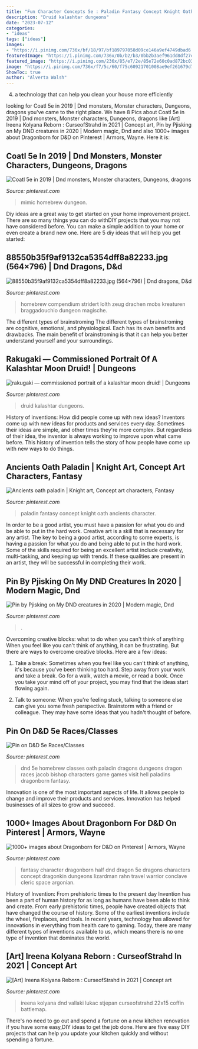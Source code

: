 ```yaml
---
title: "Fun Character Concepts 5e : Paladin Fantasy Concept Knight Oath Ancients Character"
description: "Druid kalashtar dungeons"
date: "2023-07-12"
categories:
- "ideas"
tags: ["ideas"]
images:
- "https://i.pinimg.com/736x/bf/18/97/bf189797058d09ce146a9ef4749dbad6.jpg"
featuredImage: "https://i.pinimg.com/736x/0b/b2/b3/0bb2b3aef961dd8df27c03a76506d9ef--dnd-classes-tabletop-games.jpg"
featured_image: "https://i.pinimg.com/236x/85/e7/2e/85e72e60c0ad872bc03af8e23614d41f.jpg"
image: "https://i.pinimg.com/736x/f7/5c/60/f75c60921701008ae9ef261679d7bdc6.jpg"
ShowToc: true
author: "Alverta Walsh"
---
```



4. a technology that can help you clean your house more efficiently

	

		
looking for Coatl 5e in 2019 | Dnd monsters, Monster characters, Dungeons, dragons you've came to the right place. We have 8 Pics about Coatl 5e in 2019 | Dnd monsters, Monster characters, Dungeons, dragons like [Art] Ireena Kolyana Reborn : CurseofStrahd in 2021 | Concept art, Pin by Pjisking on My DND creatures in 2020 | Modern magic, Dnd and also 1000+ images about Dragonborn for D&amp;D on Pinterest | Armors, Wayne. Here it is:
		
    
## Coatl 5e In 2019 | Dnd Monsters, Monster Characters, Dungeons, Dragons

<img loading=lazy src="https://i.pinimg.com/236x/85/e7/2e/85e72e60c0ad872bc03af8e23614d41f.jpg" onerror="this.onerror=null;this.src='https://tse4.mm.bing.net/th?id=OIP.b1nlalJlruLHGGdAHTEjmQAAAA&amp;pid=15.1';" alt="Coatl 5e in 2019 | Dnd monsters, Monster characters, Dungeons, dragons">

_Source: pinterest.com_

>mimic homebrew dungeon. 

	

Diy ideas are a great way to get started on your home improvement project. There are so many things you can do withDIY projects that you may not have considered before. You can make a simple addition to your home or even create a brand new one. Here are 5 diy ideas that will help you get started:

    
## 88550b35f9af9132ca5354dff8a82233.jpg (564×796) | Dnd Dragons, D&amp;d

<img loading=lazy src="https://i.pinimg.com/736x/9f/b5/29/9fb52908ba3698f029ece3f823ff698a.jpg" onerror="this.onerror=null;this.src='https://tse1.mm.bing.net/th?id=OIP.4sI4fjPNM_zRtB28OWSxfgHaKc&amp;pid=15.1';" alt="88550b35f9af9132ca5354dff8a82233.jpg (564×796) | Dnd dragons, D&amp;d">

_Source: pinterest.com_

>homebrew compendium stridert lolth zeug drachen mobs kreaturen braggadouchio dungeon magische. 

	

The different types of brainstroming
The different types of brainstroming are cognitive, emotional, and physiological. Each has its own benefits and drawbacks. The main benefit of brainstroming is that it can help you better understand yourself and your surroundings.

    
## Rakugaki — Commissioned Portrait Of A Kalashtar Moon Druid! | Dungeons

<img loading=lazy src="https://i.pinimg.com/736x/bf/18/97/bf189797058d09ce146a9ef4749dbad6.jpg" onerror="this.onerror=null;this.src='https://tse1.mm.bing.net/th?id=OIP.Td_DWFqEQoVZRXKXC_r6AAHaI9&amp;pid=15.1';" alt="rakugaki — commissioned portrait of a kalashtar moon druid! | Dungeons">

_Source: pinterest.com_

>druid kalashtar dungeons. 

	

History of inventions: How did people come up with new ideas?
Inventors come up with new ideas for products and services every day. Sometimes their ideas are simple, and other times they're more complex. But regardless of their idea, the inventor is always working to improve upon what came before. This history of invention tells the story of how people have come up with new ways to do things.

    
## Ancients Oath Paladin | Knight Art, Concept Art Characters, Fantasy

<img loading=lazy src="https://i.pinimg.com/736x/f7/5c/60/f75c60921701008ae9ef261679d7bdc6.jpg" onerror="this.onerror=null;this.src='https://tse1.mm.bing.net/th?id=OIP.kOAyM8bWNRUG6vSY15D1rwAAAA&amp;pid=15.1';" alt="Ancients oath paladin | Knight art, Concept art characters, Fantasy">

_Source: pinterest.com_

>paladin fantasy concept knight oath ancients character. 

	

In order to be a good artist, you must have a passion for what you do and be able to put in the hard work.
Creative art is a skill that is necessary for any artist. The key to being a good artist, according to some experts, is having a passion for what you do and being able to put in the hard work. Some of the skills required for being an excellent artist include creativity, multi-tasking, and keeping up with trends. If these qualities are present in an artist, they will be successful in completing their work.

    
## Pin By Pjisking On My DND Creatures In 2020 | Modern Magic, Dnd

<img loading=lazy src="https://i.pinimg.com/736x/5e/47/43/5e4743ede0730f3f0c43454f6594a826.jpg" onerror="this.onerror=null;this.src='https://tse1.mm.bing.net/th?id=OIP.Bx-Q9r8AnTr_F00a-mKtoQHaHP&amp;pid=15.1';" alt="Pin by Pjisking on My DND creatures in 2020 | Modern magic, Dnd">

_Source: pinterest.com_

>. 

	

Overcoming creative blocks: what to do when you can't think of anything
When you feel like you can't think of anything, it can be frustrating. But there are ways to overcome creative blocks. Here are a few ideas: 
1. Take a break: Sometimes when you feel like you can't think of anything, it's because you've been thinking too hard. Step away from your work and take a break. Go for a walk, watch a movie, or read a book. Once you take your mind off of your project, you may find that the ideas start flowing again.

2. Talk to someone: When you're feeling stuck, talking to someone else can give you some fresh perspective. Brainstorm with a friend or colleague. They may have some ideas that you hadn't thought of before.


    
## Pin On D&amp;D 5e Races/Classes

<img loading=lazy src="https://i.pinimg.com/736x/0b/b2/b3/0bb2b3aef961dd8df27c03a76506d9ef--dnd-classes-tabletop-games.jpg" onerror="this.onerror=null;this.src='https://tse4.mm.bing.net/th?id=OIP.2EQvM0Ys6e1wpxMPf5xfPAHaKe&amp;pid=15.1';" alt="Pin on D&amp;D 5e Races/Classes">

_Source: pinterest.com_

>dnd 5e homebrew classes oath paladin dragons dungeons dragon races jacob bishop characters game games visit hell paladins dragonborn fantasy. 

	

Innovation is one of the most important aspects of life. It allows people to change and improve their products and services. Innovation has helped businesses of all sizes to grow and succeed.

    
## 1000+ Images About Dragonborn For D&amp;D On Pinterest | Armors, Wayne

<img loading=lazy src="https://s-media-cache-ak0.pinimg.com/736x/26/cc/88/26cc8819908200c25282f5ecad966a21.jpg" onerror="this.onerror=null;this.src='https://tse2.mm.bing.net/th?id=OIP.kVjO70zfzl7SR77KVmTpWwHaJ9&amp;pid=15.1';" alt="1000+ images about Dragonborn for D&amp;D on Pinterest | Armors, Wayne">

_Source: pinterest.com_

>fantasy character dragonborn half dnd dragon 5e dragons characters concept dragonkin dungeons lizardman rahn travel warrior conclave cleric space argonian. 

	

History of Invention: From prehistoric times to the present day
Invention has been a part of human history for as long as humans have been able to think and create. From early prehistoric times, people have created objects that have changed the course of history. Some of the earliest inventions include the wheel, fireplaces, and tools. In recent years, technology has allowed for innovations in everything from health care to gaming. Today, there are many different types of inventions available to us, which means there is no one type of invention that dominates the world.

    
## [Art] Ireena Kolyana Reborn : CurseofStrahd In 2021 | Concept Art

<img loading=lazy src="https://i.pinimg.com/736x/55/17/9f/55179f532cd49471b59b483628eff13e.jpg" onerror="this.onerror=null;this.src='https://tse2.mm.bing.net/th?id=OIP.2hxGz5EKR2AoHhaGvvQn0gHaHa&amp;pid=15.1';" alt="[Art] Ireena Kolyana Reborn : CurseofStrahd in 2021 | Concept art">

_Source: pinterest.com_

>ireena kolyana dnd vallaki lukac stjepan curseofstrahd 22x15 coffin battlemap. 

	

There's no need to go out and spend a fortune on a new kitchen renovation if you have some easy,DIY ideas to get the job done. Here are five easy DIY projects that can help you update your kitchen quickly and without spending a fortune.

